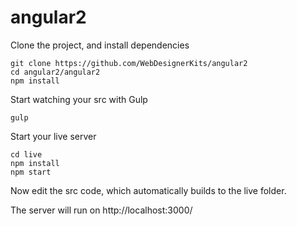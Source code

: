 # angular2

Clone the project, and install dependencies
```
git clone https://github.com/WebDesignerKits/angular2
cd angular2/angular2
npm install
```
Start watching your src with Gulp
```
gulp
```
Start your live server
```
cd live
npm install
npm start
```
Now edit the src code, which automatically builds to the live folder.

The server will run on http://localhost:3000/
